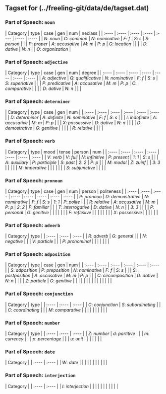 ## Tagset for (../freeling-git/data/de/tagset.dat)

### Part of Speech: `noun`
| Category | type | case | gen | num | neclass |
| :----  | :---- | :---- | :---- | :---- | :---- | :---- |
 | *N*: _noun_ | *C*: _common_ | *N*: _nominative_ | *F*: _f_ | *S*: _s_ | *S*: _person_ |
 |  | *P*: _proper_ | *A*: _accusative_ | *M*: _m_ | *P*: _p_ | *G*: _location_ |
 |  |  | *D*: _dative_ | *N*: _n_ |  | *O*: _organization_ |
### Part of Speech: `adjective`
| Category | type | case | gen | num | degree |
| :----  | :---- | :---- | :---- | :---- | :---- | :---- |
 | *A*: _adjective_ | *Q*: _qualificative_ | *N*: _nominative_ | *F*: _f_ | *S*: _s_ | *S*: _superlative_ |
 |  | *P*: _predicative_ | *A*: _accusative_ | *M*: _m_ | *P*: _p_ | *C*: _comparative_ |
 |  |  | *D*: _dative_ | *N*: _n_ |  |  |
### Part of Speech: `determiner`
| Category | type | case | gen | num |
| :----  | :---- | :---- | :---- | :---- | :---- |
 | *D*: _determiner_ | *A*: _definite_ | *N*: _nominative_ | *F*: _f_ | *S*: _s_ |
 |  | *I*: _indefinite_ | *A*: _accusative_ | *M*: _m_ | *P*: _p_ |
 |  | *X*: _possessive_ | *D*: _dative_ | *N*: _n_ |  |
 |  | *D*: _demostrative_ | *G*: _genitive_ |  |  |
 |  | *R*: _relative_ |  |  |  |
### Part of Speech: `verb`
| Category | type | mood | tense | person | num |
| :----  | :---- | :---- | :---- | :---- | :---- | :---- |
 | *V*: _verb_ | *V*: _full_ | *N*: _infinitive_ | *P*: _present_ | *1*: _1_ | *S*: _s_ |
 |  | *A*: _auxiliary_ | *P*: _participle_ | *S*: _past_ | *2*: _2_ | *P*: _p_ |
 |  | *M*: _modal_ | *Z*: _zuinf_ |  | *3*: _3_ |  |
 |  |  | *M*: _imperative_ |  |  |  |
 |  |  | *S*: _subjunctive_ |  |  |  |
### Part of Speech: `pronoun`
| Category | type | case | gen | num | person | politeness |
| :----  | :---- | :---- | :---- | :---- | :---- | :---- | :---- |
 | *P*: _pronoun_ | *D*: _demonstrative_ | *N*: _nominative_ | *F*: _f_ | *S*: _s_ | *1*: _1_ | *P*: _polite_ |
 |  | *R*: _relative_ | *A*: _accusative_ | *M*: _m_ | *P*: _p_ | *2*: _2_ | *F*: _familiar_ |
 |  | *T*: _interrogative_ | *D*: _dative_ | *N*: _n_ |  | *3*: _3_ |  |
 |  | *P*: _personal_ | *G*: _genitive_ |  |  |  |  |
 |  | *F*: _reflexive_ |  |  |  |  |  |
 |  | *X*: _possessive_ |  |  |  |  |  |
### Part of Speech: `adverb`
| Category | type |
| :----  | :---- | :---- |
 | *R*: _adverb_ | *G*: _general_ |
 |  | *N*: _negative_ |
 |  | *V*: _particle_ |
 |  | *P*: _pronominal_ |
 |  |  |
 |  |  |
### Part of Speech: `adposition`
| Category | type | case | gen | num |
| :----  | :---- | :---- | :---- | :---- | :---- |
 | *S*: _adposition_ | *P*: _preposition_ | *N*: _nominative_ | *F*: _f_ | *S*: _s_ |
 |  | *S*: _postposition_ | *A*: _accusative_ | *M*: _m_ | *P*: _p_ |
 |  | *C*: _circumposition_ | *D*: _dative_ | *N*: _n_ |  |
 |  | *Z*: _particle_ | *G*: _genitive_ |  |  |
 |  |  |  |  |  |
 |  |  |  |  |  |
### Part of Speech: `conjunction`
| Category | type |
| :----  | :---- | :---- |
 | *C*: _conjunction_ | *S*: _subordinating_ |
 |  | *C*: _coordinating_ |
 |  | *M*: _comparative_ |
 |  |  |
 |  |  |
 |  |  |
### Part of Speech: `number`
| Category | type |
| :----  | :---- | :---- |
 | *Z*: _number_ | *d*: _partitive_ |
 |  | *m*: _currency_ |
 |  | *p*: _percentage_ |
 |  | *u*: _unit_ |
 |  |  |
 |  |  |
### Part of Speech: `date`
| Category |
| :----  | :---- |
 | *W*: _date_ |
 |  |
 |  |
 |  |
 |  |
 |  |
### Part of Speech: `interjection`
| Category |
| :----  | :---- |
 | *I*: _interjection_ |
 |  |
 |  |
 |  |
 |  |
 |  |
